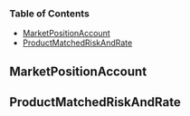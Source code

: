 <!-- Generated by documentation.js. Update this documentation by updating the source code. -->

### Table of Contents

*   [MarketPositionAccount][1]
*   [ProductMatchedRiskAndRate][2]

## MarketPositionAccount

## ProductMatchedRiskAndRate

[1]: #marketpositionaccount

[2]: #productmatchedriskandrate
